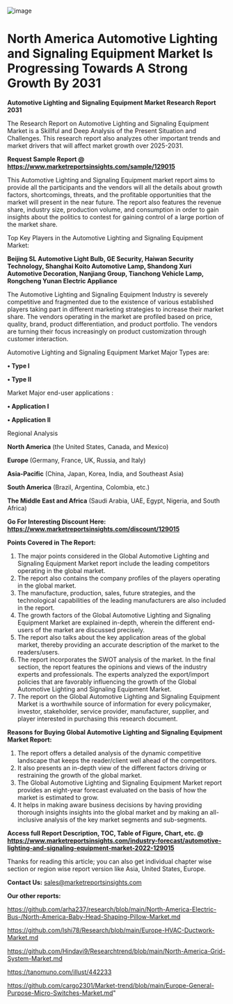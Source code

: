 ![image](https://github.com/user-attachments/assets/ecc3ab51-cd90-4698-ba99-b36be4753ebf)
# North America Automotive Lighting and Signaling Equipment Market Is Progressing Towards A Strong Growth By 2031

<strong>Automotive Lighting and Signaling Equipment Market Research Report 2031</strong>

The Research Report on Automotive Lighting and Signaling Equipment Market is a Skillful and Deep Analysis of the Present Situation and Challenges. This research report also analyzes other important trends and market drivers that will affect market growth over 2025-2031.

<strong>Request Sample Report @ <a href=https://www.marketreportsinsights.com/sample/129015>https://www.marketreportsinsights.com/sample/129015</a></strong>

This Automotive Lighting and Signaling Equipment market report aims to provide all the participants and the vendors will all the details about growth factors, shortcomings, threats, and the profitable opportunities that the market will present in the near future. The report also features the revenue share, industry size, production volume, and consumption in order to gain insights about the politics to contest for gaining control of a large portion of the market share.

Top Key Players in the Automotive Lighting and Signaling Equipment Market:

<strong>Beijing SL Automotive Light Bulb, GE Security, Haiwan Security Technology, Shanghai Koito Automotive Lamp, Shandong Xuri Automotive Decoration, Nanjiang Group, Tianchong Vehicle Lamp, Rongcheng Yunan Electric Appliance</strong>

The Automotive Lighting and Signaling Equipment Industry is severely competitive and fragmented due to the existence of various established players taking part in different marketing strategies to increase their market share. The vendors operating in the market are profiled based on price, quality, brand, product differentiation, and product portfolio. The vendors are turning their focus increasingly on product customization through customer interaction.

Automotive Lighting and Signaling Equipment Market Major Types are:

<strong>• Type I

• Type II</strong>

Market Major end-user applications :

<strong>• Application I

• Application II</strong>

Regional Analysis

</u><strong><b>North America</b></strong> (the United States, Canada, and Mexico)

<strong><b>Europe </b></strong>(Germany, France, UK, Russia, and Italy)

<strong><b>Asia-Pacific</b></strong> (China, Japan, Korea, India, and Southeast Asia)

<strong><b>South America</b></strong> (Brazil, Argentina, Colombia, etc.)

<strong><b>The Middle East and Africa</b></strong> (Saudi Arabia, UAE, Egypt, Nigeria, and South Africa)

<strong>Go For Interesting Discount Here: <a href=https://www.marketreportsinsights.com/discount/129015>https://www.marketreportsinsights.com/discount/129015</a></strong>

<strong>Points Covered in The Report:</strong>
<ol>
  <li>The major points considered in the Global Automotive Lighting and Signaling Equipment Market report include the leading competitors operating in the global market.</li>
  <li>The report also contains the company profiles of the players operating in the global market.</li>
  <li>The manufacture, production, sales, future strategies, and the technological capabilities of the leading manufacturers are also included in the report.</li>
  <li>The growth factors of the Global Automotive Lighting and Signaling Equipment Market are explained in-depth, wherein the different end-users of the market are discussed precisely.</li>
  <li>The report also talks about the key application areas of the global market, thereby providing an accurate description of the market to the readers/users.</li>
  <li>The report incorporates the SWOT analysis of the market. In the final section, the report features the opinions and views of the industry experts and professionals. The experts analyzed the export/import policies that are favorably influencing the growth of the Global Automotive Lighting and Signaling Equipment Market.</li>
  <li>The report on the Global Automotive Lighting and Signaling Equipment Market is a worthwhile source of information for every policymaker, investor, stakeholder, service provider, manufacturer, supplier, and player interested in purchasing this research document.</li>
</ol>
<strong>Reasons for Buying Global Automotive Lighting and Signaling Equipment Market Report:</strong>

<ol>
  <li>The report offers a detailed analysis of the dynamic competitive landscape that keeps the reader/client well ahead of the competitors.</li>
  <li>It also presents an in-depth view of the different factors driving or restraining the growth of the global market.</li>
  <li>The Global Automotive Lighting and Signaling Equipment Market report provides an eight-year forecast evaluated on the basis of how the market is estimated to grow.</li>
  <li>It helps in making aware business decisions by having providing thorough insights insights into the global market and by making an all-inclusive analysis of the key market segments and sub-segments.</li>
</ol>
<strong>Access full Report Description, TOC, Table of Figure, Chart, etc. @ <a href=https://www.marketreportsinsights.com/industry-forecast/automotive-lighting-and-signaling-equipment-market-2022-129015>https://www.marketreportsinsights.com/industry-forecast/automotive-lighting-and-signaling-equipment-market-2022-129015</a></strong>


Thanks for reading this article; you can also get individual chapter wise section or region wise report version like Asia, United States, Europe.

<strong>Contact Us:</strong>
sales@marketreportsinsights.com

<strong>Our other reports:</strong>

<a href=https://github.com/arha237/research/blob/main/North-America-Electric-Bus-/North-America-Baby-Head-Shaping-Pillow-Market.md>https://github.com/arha237/research/blob/main/North-America-Electric-Bus-/North-America-Baby-Head-Shaping-Pillow-Market.md</a>

<a href=https://github.com/Ishi78/Research/blob/main/Europe-HVAC-Ductwork-Market.md>https://github.com/Ishi78/Research/blob/main/Europe-HVAC-Ductwork-Market.md</a>

<a href=https://github.com/Hindavi9/Researchtrend/blob/main/North-America-Grid-System-Market.md>https://github.com/Hindavi9/Researchtrend/blob/main/North-America-Grid-System-Market.md</a>

<a href=https://tanomuno.com/illust/442233>https://tanomuno.com/illust/442233</a>

<a href=https://github.com/cargo2301/Market-trend/blob/main/Europe-General-Purpose-Micro-Switches-Market.md>https://github.com/cargo2301/Market-trend/blob/main/Europe-General-Purpose-Micro-Switches-Market.md</a>"
